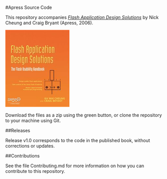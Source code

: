 #Apress Source Code

This repository accompanies [*Flash Application Design Solutions*](http://www.apress.com/9781590595947) by Nick Cheung and Craig Bryant (Apress, 2006).

![Cover image](9781590595947.jpg)

Download the files as a zip using the green button, or clone the repository to your machine using Git.

##Releases

Release v1.0 corresponds to the code in the published book, without corrections or updates.

##Contributions

See the file Contributing.md for more information on how you can contribute to this repository.
